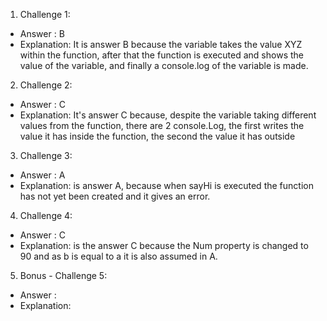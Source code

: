 1. Challenge 1:
  - Answer : B
  - Explanation: It is answer B because the variable takes the value XYZ within the function, after that the function is executed and shows the value of the variable, and finally a console.log of the variable is made. 


2. Challenge 2:
  - Answer : C
  - Explanation: It's answer C because, despite the variable taking different values ​​from the function, there are 2 console.Log, the first writes the value it has inside the function, the second the value it has outside


3. Challenge 3: 
  - Answer : A
  - Explanation: is answer A, because when sayHi is executed the function has not yet been created and it gives an error.


4. Challenge 4:
  - Answer : C
  - Explanation: is the answer C because the Num property is changed to 90 and as b is equal to a it is also assumed in A.


5. Bonus - Challenge 5:
  - Answer :
  - Explanation:
